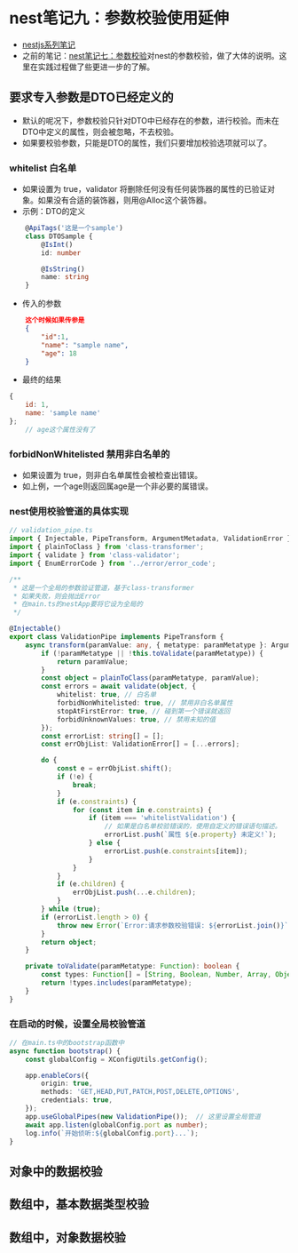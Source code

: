 # nest笔记九：参数校验使用延伸
- [nestjs系列笔记](https://zdhsoft.blog.csdn.net/article/details/121746302)
- 之前的笔记：[nest笔记七：参数校验](https://zdhsoft.blog.csdn.net/article/details/123576984)对nest的参数校验，做了大体的说明。这里在实践过程做了些更进一步的了解。

## 要求专入参数是DTO已经定义的
- 默认的呢况下，参数校验只针对DTO中已经存在的参数，进行校验。而未在DTO中定义的属性，则会被忽略，不去校验。
- 如果要校验参数，只能是DTO的属性，我们只要增加校验选项就可以了。
### whitelist 白名单
- 如果设置为 true，validator 将删除任何没有任何装饰器的属性的已验证对象。如果没有合适的装饰器，则用@Alloc这个装饰器。
- 示例：DTO的定义
```typescript
    @ApiTags('这是一个sample')
    class DTOSample {
        @IsInt()
        id: number

        @IsString()
        name: string
    }
```
- 传入的参数
```JSON
    这个时候如果传参是
    {
        "id":1,
        "name": "sample name",
        "age": 18
    }
```
- 最终的结果
```javascript
{
    id: 1,
    name: 'sample name'
};
    // age这个属性没有了
```
### forbidNonWhitelisted 禁用非白名单的
- 如果设置为 true，则非白名单属性会被检查出错误。
- 如上例，一个age则返回属age是一个非必要的属错误。

### nest使用校验管道的具体实现
```typescript
// validation_pipe.ts
import { Injectable, PipeTransform, ArgumentMetadata, ValidationError } from '@nestjs/common';
import { plainToClass } from 'class-transformer';
import { validate } from 'class-validator';
import { EnumErrorCode } from '../error/error_code';

/**
 * 这是一个全局的参数验证管道，基于class-transformer
 * 如果失败，则会抛出Error
 * 在main.ts的nestApp要将它设为全局的
 */

@Injectable()
export class ValidationPipe implements PipeTransform {
    async transform(paramValue: any, { metatype: paramMetatype }: ArgumentMetadata) {
        if (!paramMetatype || !this.toValidate(paramMetatype)) {
            return paramValue;
        }
        const object = plainToClass(paramMetatype, paramValue);
        const errors = await validate(object, {
            whitelist: true, // 白名单
            forbidNonWhitelisted: true, // 禁用非白名单属性
            stopAtFirstError: true, // 碰到第一个错误就返回
            forbidUnknownValues: true, // 禁用未知的值
        });
        const errorList: string[] = [];
        const errObjList: ValidationError[] = [...errors];

        do {
            const e = errObjList.shift();
            if (!e) {
                break;
            }
            if (e.constraints) {
                for (const item in e.constraints) {
                    if (item === 'whitelistValidation') {
                        // 如果是白名单校验错误的，使用自定义的错误语句描述。
                        errorList.push(`属性 ${e.property} 未定义!`);
                    } else {
                        errorList.push(e.constraints[item]);
                    }
                }
            }
            if (e.children) {
                errObjList.push(...e.children);
            }
        } while (true);
        if (errorList.length > 0) {
            throw new Error(`Error:请求参数校验错误: ${errorList.join()}`);
        }
        return object;
    }

    private toValidate(paramMetatype: Function): boolean {
        const types: Function[] = [String, Boolean, Number, Array, Object];
        return !types.includes(paramMetatype);
    }
}

```
### 在启动的时候，设置全局校验管道
```typescript
// 在main.ts中的bootstrap函数中
async function bootstrap() {
    const globalConfig = XConfigUtils.getConfig();

    app.enableCors({
        origin: true,
        methods: 'GET,HEAD,PUT,PATCH,POST,DELETE,OPTIONS',
        credentials: true,
    });
    app.useGlobalPipes(new ValidationPipe());  // 这里设置全局管道
    await app.listen(globalConfig.port as number);
    log.info(`开始侦听:${globalConfig.port}...`);
}
```
## 对象中的数据校验
## 数组中，基本数据类型校验
## 数组中，对象数据校验
